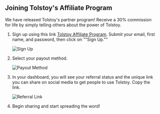 ## Joining Tolstoy's Affiliate Program

We have released Tolstoy's partner program! Receive a 30% commission for life by simply telling others about the power of Tolstoy.

1. Sign up using this link [Tolstoy Affiliate Program](https://gotolstoy.firstpromoter.com/). Submit your email, first name, and password, then click on ""Sign Up.""

   ![Sign Up](https://downloads.intercomcdn.com/i/o/560901201/48794f2e9b8baf609e21a2fd/image.png)

2. Select your payout method.

   ![Payout Method](https://downloads.intercomcdn.com/i/o/560902014/2432a5cb4080fe7b5786a759/image.png)

3. In your dashboard, you will see your referral status and the unique link you can share on social media to get people to use Tolstoy. Copy the link.

   ![Referral Link](https://downloads.intercomcdn.com/i/o/560903224/6bf552973b42edd491fd27b2/image.png)

4. Begin sharing and start spreading the word!
